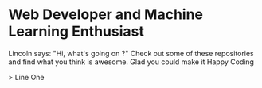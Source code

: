 # Web Developer and Machine Learning Enthusiast

   <!--![Tiprock network](https://github.com/tiprock-network/tiprock-network/blob/main/codecycle.png?raw=true)-->
<p>Lincoln says: "Hi, what's going on ?" Check out some of these repositories and find what you think is awesome. Glad you could make it Happy Coding</p>
> Line One




